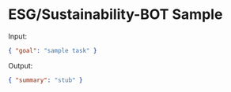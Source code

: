 # ESG/Sustainability-BOT Sample

Input:

```json
{ "goal": "sample task" }
```

Output:

```json
{ "summary": "stub" }
```
